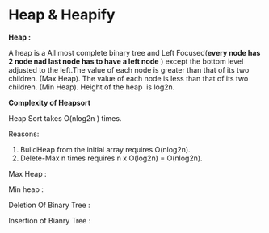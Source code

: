 # Heap & Heapify

**Heap :** 

A heap is a All most complete binary tree and Left Focused(**every node has 2 node nad last node has to have a left node** ) except the bottom level adjusted to the left.The value of each node is greater than that of its two children. (Max Heap). The value of each node is less than that of its two children. (Min Heap). Height of the heap  is log2n.

**Complexity of Heapsort** 

Heap Sort takes O(nlog2n ) times.

Reasons:

1. BuildHeap from the initial array requires O(nlog2n).
2. Delete-Max n times requires n x O(log2n) = O(nlog2n).

Max Heap : 

Min heap : 

Deletion Of Binary Tree :

Insertion of Bianry Tree :